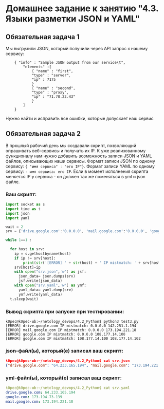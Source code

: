# Домашнее задание к занятию "4.3. Языки разметки JSON и YAML"


## Обязательная задача 1
Мы выгрузили JSON, который получили через API запрос к нашему сервису:
```
    { "info" : "Sample JSON output from our service\t",
        "elements" :[
            { "name" : "first",
            "type" : "server",
            "ip" : 7175 
            }
            { "name" : "second",
            "type" : "proxy",
            "ip" : "71.78.22.43"
            }
        ]
    }
```
  Нужно найти и исправить все ошибки, которые допускает наш сервис

## Обязательная задача 2
В прошлый рабочий день мы создавали скрипт, позволяющий опрашивать веб-сервисы и получать их IP. К уже реализованному функционалу нам нужно добавить возможность записи JSON и YAML файлов, описывающих наши сервисы. Формат записи JSON по одному сервису: `{ "имя сервиса" : "его IP"}`. Формат записи YAML по одному сервису: `- имя сервиса: его IP`. Если в момент исполнения скрипта меняется IP у сервиса - он должен так же поменяться в yml и json файле.

### Ваш скрипт:
```python
import socket as s
import time as t
import json
import yaml

wait = 2
srv = {'drive.google.com':'0.0.0.0', 'mail.google.com':'0.0.0.0', 'google.com':'0.0.0.0'}

while 1==1 :
  
  for host in srv:
    ip = s.gethostbyname(host)
    if ip != srv[host]:
        print(str('[ERROR] ' + str(host) + ' IP mistmatch: ' + srv[host] + ' ' + ip))
    srv[host]=ip
    with open("srv.json",'w') as jsf:
      json_data= json.dumps(srv)
      jsf.write(json_data)
    with open("srv.yaml",'w') as ymf:
      yaml_data= yaml.dump(srv)
      ymf.write(yaml_data)
  t.sleep(wait)
```

### Вывод скрипта при запуске при тестировании:
```
k0pec@k0pec-ub:~/netology_devops/4.2_Python$ python3 test3.py
[ERROR] drive.google.com IP mistmatch: 0.0.0.0 142.251.1.194
[ERROR] mail.google.com IP mistmatch: 0.0.0.0 173.194.221.18
[ERROR] google.com IP mistmatch: 0.0.0.0 108.177.14.100
[ERROR] google.com IP mistmatch: 108.177.14.100 108.177.14.102
```

### json-файл(ы), который(е) записал ваш скрипт:
```json
k0pec@k0pec-ub:~/netology_devops/4.2_Python$ cat srv.json
{"drive.google.com": "64.233.165.194", "mail.google.com": "173.194.221.18", "google.com": "173.194.73.139"}

```

### yml-файл(ы), который(е) записал ваш скрипт:
```yaml
k0pec@k0pec-ub:~/netology_devops/4.2_Python$ cat srv.yaml
drive.google.com: 64.233.165.194
google.com: 173.194.73.139
mail.google.com: 173.194.221.18
```